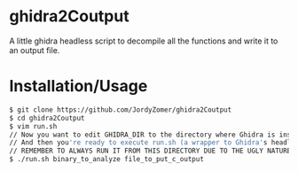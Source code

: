# ghidra2Coutput
A little ghidra headless script to decompile all the functions and write it to an output file.

# Installation/Usage

```bash
$ git clone https://github.com/JordyZomer/ghidra2Coutput
$ cd ghidra2Coutput
$ vim run.sh
// Now you want to edit GHIDRA_DIR to the directory where Ghidra is installed on your system.
// And then you're ready to execute run.sh (a wrapper to Ghidra's headless analyzer to load the script) to actually output the C.
// REMEMBER TO ALWAYS RUN IT FROM THIS DIRECTORY DUE TO THE UGLY NATURE OF THE BASH SCRIPT.
$ ./run.sh binary_to_analyze file_to_put_c_output
```
